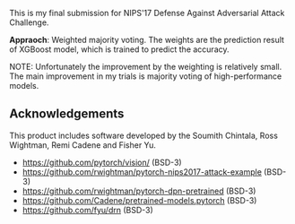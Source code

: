 This is my final submission for NIPS'17 Defense Against Adversarial Attack Challenge.

**Appraoch**: Weighted majority voting. The weights are the prediction result of XGBoost model, which is trained to predict the accuracy.

NOTE: Unfortunately the improvement by the weighting is relatively small. The main improvement in my trials is majority voting of high-performance models.

## Acknowledgements

This product includes software developed by the Soumith Chintala, Ross Wightman, Remi Cadene and Fisher Yu.

* https://github.com/pytorch/vision/ (BSD-3)
* https://github.com/rwightman/pytorch-nips2017-attack-example (BSD-3)
* https://github.com/rwightman/pytorch-dpn-pretrained (BSD-3)
* https://github.com/Cadene/pretrained-models.pytorch (BSD-3)
* https://github.com/fyu/drn (BSD-3)
